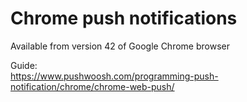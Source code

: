 Chrome push notifications
=========================

Available from version 42 of Google Chrome browser

Guide:  
https://www.pushwoosh.com/programming-push-notification/chrome/chrome-web-push/

